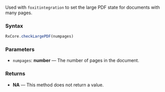 Used with `foxitintegration` to set the large PDF state for documents with many pages.

### Syntax

```typescript
RxCore.checkLargePDF(numpages)
```

### Parameters

- `numpages`: **number** — The number of pages in the document.

### Returns

- **NA** — This method does not return a value.